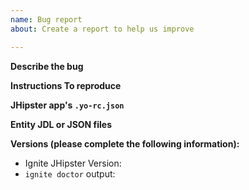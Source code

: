 ```yaml
---
name: Bug report
about: Create a report to help us improve

---
```


**Describe the bug**
<!-- Explain the bug, if an error is being thrown a stack trace helps -->

**Instructions To reproduce**
<!-- Please add steps to reproduce the error -->

**JHipster app's `.yo-rc.json`**
<!-- Please include your JHipster app's .yo-rc.json file to make reproducing the issue simple  -->

**Entity JDL or JSON files**
<!-- If your bug relates to entities, please include your JDL file or the entity JSON that will reproduce the issue  -->

**Versions (please complete the following information):**
 - Ignite JHipster Version:
 - `ignite doctor` output:
